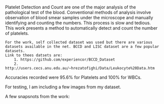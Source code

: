 Platelet Detection and Count are one of the major analysis of the pathological test of the blood. Conventional methods of analysis involve observation of blood smear samples under the microscope and manually identifying and counting the numbers. This process is slow and tedious. This work presents a method to automatically detect and count the number of platelets.

    For the work, self collected dataset was used but there are various datasets available in the net. BCCD and LISC dataset are a few popular datasets.
	Link to thees datsets are: 
		1. https://github.com/experiencor/BCCD_Dataset
		2. http://users.cecs.anu.edu.au/~hrezatofighi/Data/Leukocyte%20Data.htm
		
Accuracies recorded were 95.6% for Platelets and 100% for WBCs.

For testing, I am including a few images from my dataset.

A few snapsnots from the work:


